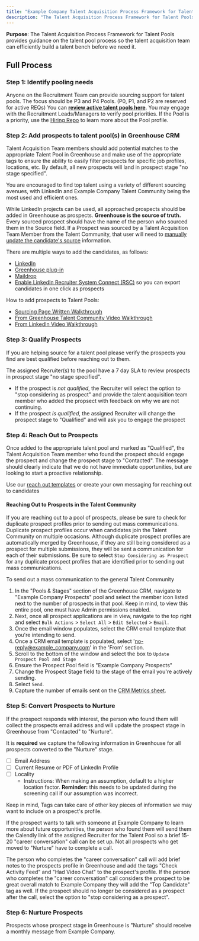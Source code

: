 ```yaml
---
title: "Example Company Talent Acquisition Process Framework for Talent Pools"
description: "The Talent Acquisition Process Framework for Talent Pools provides guidance on the talent pool process so the talent acquisition team can efficiently build a talent bench before we need it."
---
```


**Purpose**: The Talent Acquisition Process Framework for Talent Pools provides guidance on the talent pool process so the talent acquisition team can efficiently build a talent bench before we need it.

## Full Process

### **Step 1: Identify pooling needs**

Anyone on the Recruitment Team can provide sourcing support for talent pools.  The focus should be P3 and P4 Pools. (P0, P1, and P2 are reserved for active REQs) You can **[review active talent pools here](https://example_company.com/example_company-com/people-group/talent-acquisition/-/issues/447)**. You may engage with the Recruitment Leads/Managers to verify pool priorities. If the Pool is a priority, use the [Hiring Repo](https://example_company.com/example_company-com/people-group/hiring-processes/-/tree/master) to learn more about the Pool profile.

### **Step 2: Add prospects to talent pool(s) in Greenhouse CRM**

Talent Acquisition Team members should add potential matches to the appropriate Talent Pool in Greenhouse and make use of the appropriate tags to ensure the ability to easily filter prospects for specific job profiles, locations, etc. By default, all new prospects will land in prospect stage "no stage specified".

You are encouraged to find top talent using a variety of different sourcing avenues, with LinkedIn and Example Company Talent Community being the most used and efficient ones.

While LinkedIn projects can be used, all approached prospects should be added in Greenhouse as prospects. **Greenhouse is the source of truth.**  Every sourced prospect should have the name of the person who sourced them in the Source field. If a Prospect was sourced by a Talent Acquisition Team Member from the Talent Community, that user will need to [manually update the candidate's source](/handbook/hiring/greenhouse/#high-level-workflow) information.

There are multiple ways to add the candidates, as follows:

- [LinkedIn](https://support.greenhouse.io/hc/en-us/articles/204110135-Add-Prospects-to-Greenhouse-via-LinkedIn-RSC-Integration)
- [Greenhouse plug-in](https://support.greenhouse.io/hc/en-us/articles/8302339682843-Install-the-Greenhouse-Recruiting-Chrome-extension)
- [Maildrop](https://support.greenhouse.io/hc/en-us/articles/201990630)
- [Enable LinkedIn Recruiter System Connect (RSC)](https://support.greenhouse.io/hc/en-us/articles/115005678103-Enable-LinkedIn-Recruiter-System-Connect-RSC-) so you can export candidates in one click as prospects

How to add prospects to Talent Pools:

- [Sourcing Page Written Walkthrough](/handbook/hiring/sourcing/#greenhouse-sourcing----talent-community)
- [From Greenhouse Talent Community Video Walkthrough](https://drive.google.com/file/d/174J5c0B-O8qHhjILR_FbiteJ1aXO1g_d/view)
- [From LinkedIn Video Walkthrough](https://drive.google.com/file/d/18EpEpEvlHu3q7qdWcTZMdVtQKftaHZZh/view)

### **Step 3: Qualify Prospects**

If you are helping source for a talent pool please verify the prospects you find are best qualified before reaching out to them.

The assigned Recruiter(s) to the pool have a 7 day SLA to review prospects in prospect stage "no stage specified".

- If the prospect is *not qualified*, the Recruiter will select the option to "stop considering as prospect" and provide the talent acquisition team member who added the propsect with feedback on why we are not continuing.
- If the prospect *is qualified*, the assigned Recruiter will change the  prospect stage to "Qualified" and will ask you to engage the prospect

### **Step 4: Reach Out to Prospects**

Once added to the appropriate talent pool and marked as "Qualified", the Talent Acquisition Team member who found the prospect should engage the prospect and change the prospect stage to "Contacted".  The message should clearly indicate that we do not have immediate opportunities, but are looking to start a proactive relationship.

Use our [reach out templates](https://docs.google.com/presentation/d/1ySqgLoYnFUGtb7hdywav6iSb_NBPRhfIs6WZlGne6Ww/edit#slide=id.g8470c6f6fc_2_0) or create your own messaging for reaching out to candidates

#### Reaching Out to Prospects in the Talent Community

If you are reaching out to a pool of prospects, please be sure to check for duplicate prospect profiles prior to sending out mass communications. Duplicate prospect profiles occur when candidates join the Talent Community on multiple occasions. Although duplicate prospect profiles are automatically merged by Greenhouse, if they are still being considered as a prospect for multiple submissions, they will be sent a communication for each of their submissions. Be sure to select `Stop Considering as Prospect` for any duplicate prospect profiles that are identified prior to sending out mass communications.

To send out a mass communication to the general Talent Community

1. In the "Pools & Stages" section of the Greenhouse CRM, navigate to "Example Company Prospects" pool and select the member icon listed next to the number of prospects in that pool. Keep in mind, to view this entire pool, one must have Admin permissions enabled.
1. Next, once all prospect applications are in view, navigate to the top right and select `Bulk Actions` > `Select All` > `Edit Selected` > `Email.`
1. Once the email window populates, select the CRM email template that you're intending to send.
1. Once a CRM email template is populated, select 'no-reply@example_company.com' in the 'From' section.
1. Scroll to the bottom of the window and select the box to `Update Prospect Pool and Stage`
1. Ensure the Prospect Pool field is "Example Company Prospects"
1. Change the Prospect Stage field to the stage of the email you're actively sending.
1. Select `Send`.
1. Capture the number of emails sent on the [CRM Metrics sheet](https://docs.google.com/spreadsheets/d/1rw7pEslV82w80KTmmqnAwdxmoKv3nCMdKSusnhJCQ4Q/edit#gid=483360736).

### **Step 5: Convert Prospects to Nurture**

If the prospect responds with interest, the person who found them will collect the prospects email address and will update the prospect stage in Greenhouse from "Contacted" to "Nurture".

It is **required** we capture the following information in Greenhouse for all prospects converted to the "Nurture" stage.

- [ ] Email Address
- [ ] Current Resume or PDF of LinkedIn Profile
- [ ] Locality
  - Instructions: When making an assumption, default to a higher location factor. **Reminder:** this needs to be updated during the screening call if our assumption was incorrect.

Keep in mind, Tags can take care of other key pieces of information we may want to include on a prospect's profile.

If the prospect wants to talk with someone at Example Company to learn more about future opportunities, the person who found them will send them the Calendly link of the assigned Recruiter for the Talent Pool so a brief 15-20 "career conversation" call can be set up.  Not all prospects who get moved to "Nurture" have to complete a call.

The person who completes the "career conversation" call will add brief notes to the prospects profile in Greenhouse and add the tags "Check Activity Feed" and "Had Video Chat" to the prospect's profile. If the person who completes the "career conversation" call considers the prospect to be great overall match to Example Company they will add the "Top Candidate" tag as well. If the prospect should no longer be considered as a prospect after the call, select the option to "stop considering as a prospect".

### **Step 6: Nurture Prospects**

Prospects whose prospect stage in Greenhouse is "Nurture" should receive a monthly message from Example Company.
